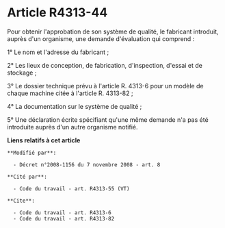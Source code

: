 # Article R4313-44

Pour obtenir l'approbation de son système de qualité, le fabricant introduit, auprès d'un organisme, une demande d'évaluation
qui comprend : 

1° Le nom et l'adresse du fabricant ; 

2° Les lieux de conception, de fabrication, d'inspection, d'essai et de stockage ; 

3° Le dossier technique prévu à l'article R. 4313-6 pour un modèle de chaque machine citée à l'article R. 4313-82 ; 

4° La documentation sur le système de qualité ; 

5° Une déclaration écrite spécifiant qu'une même demande n'a pas été introduite auprès d'un autre organisme notifié.

**Liens relatifs à cet article**

	**Modifié par**:

	  - Décret n°2008-1156 du 7 novembre 2008 - art. 8

	**Cité par**:

	  - Code du travail - art. R4313-55 (VT)

	**Cite**:

	  - Code du travail - art. R4313-6
	  - Code du travail - art. R4313-82
